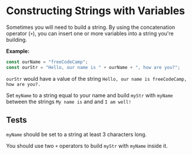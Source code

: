 # Constructing Strings with Variables

Sometimes you will need to build a string. By using the concatenation operator (`+`), you can insert one or more variables into a string you're building.

**Example:**


```javascript
const ourName = "freeCodeCamp";
const ourStr = "Hello, our name is " + ourName + ", how are you?";
```
`ourStr` would have a value of the string `Hello, our name is freeCodeCamp, how are you?.`

Set `myName` to a string equal to your name and build `myStr` with `myName` between the strings `My name is` and and `I am well!`

## Tests

`myName` should be set to a string at least 3 characters long.

You should use two `+` operators to build `myStr` with `myName` inside it.